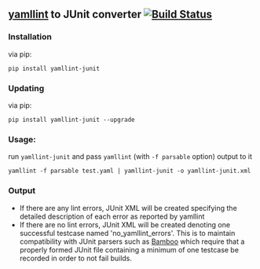 [yamllint](https://github.com/adrienverge/yamllint) to JUnit converter [![Build Status](https://travis-ci.com/wasilak/yamllint-junit.svg?branch=master)](https://travis-ci.com/wasilak/yamllint-junit)
---

### Installation
via pip:
```shell
pip install yamllint-junit
```
### Updating
via pip:
```shell
pip install yamllint-junit --upgrade
```

### Usage:
run `yamllint-junit` and pass `yamllint` (with `-f parsable` option) output to it
```shell
yamllint -f parsable test.yaml | yamllint-junit -o yamllint-junit.xml
```

### Output
* If there are any lint errors, JUnit XML will be created specifying the detailed description of each error as reported by yamllint 
* If there are no lint errors, JUnit XML will be created denoting one successful testcase named 'no\_yamllint\_errors'. This is to maintain compatibility with JUnit parsers such as [Bamboo](https://www.atlassian.com/software/bamboo) which require that a properly formed JUnit file containing a minimum of one testcase be recorded in order to not fail builds.

